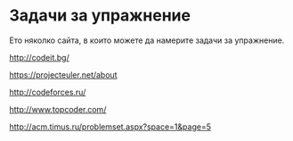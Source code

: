 Задачи за упражнение
=====================

Ето няколко сайта, в които можете да намерите задачи за упражнение.

http://codeit.bg/

https://projecteuler.net/about
 
http://codeforces.ru/

http://www.topcoder.com/

http://acm.timus.ru/problemset.aspx?space=1&page=5